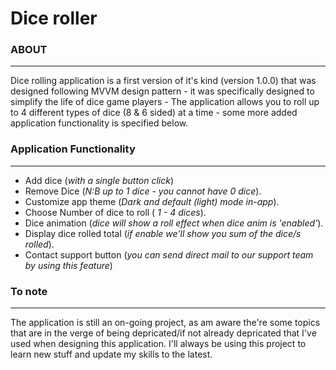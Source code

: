 <h1>Dice roller</h1>

<h3>ABOUT</h3><hr>
<p>Dice rolling application is a first version of it's kind (version 1.0.0) that was designed following MVVM design pattern - it was specifically designed to simplify the life of dice game players - The application allows you to roll up to 4 different types of dice (8 & 6 sided) at a time - some more added application functionality is specified below.</p>

<h3>Application Functionality</h3><hr>
  <ul>
    <li>Add dice (<i>with a single button click</i>)</li>
    <li>Remove Dice (<i>N:B up to 1 dice - you cannot have 0 dice</i>).</li>
    <li>Customize app theme (<i>Dark and default (light) mode in-app</i>).</li>
    <li>Choose Number of dice to roll (<i> 1 - 4 dices</i>).</li>
    <li>Dice animation (<i>dice will show a roll effect when dice anim is 'enabled'</i>).</li>
    <li>Display dice rolled total (<i>if enable we'll show you sum of the dice/s rolled</i>).</li>
    <li>Contact support button (<i>you can send direct mail to our support team by using this feature</i>)</li>
  </ul>

<h3>To note</h3><hr>
<p>The application is still an on-going project, as am aware the're some topics that are in the verge of being depricated/if not already depricated that I've used when designing this application. I'll always be using this project to learn new stuff and update my skills to the latest.</p>
